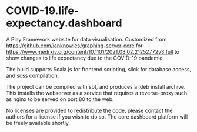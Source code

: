 # COVID-19.life-expectancy.dashboard

A Play Framework website for data visualisation. Customized from https://github.com/ianknowles/graphing-server-core for https://www.medrxiv.org/content/10.1101/2021.03.02.21252772v3.full
to show changes to life expectancy due to the COVID-19 pandemic.

The build supports Scala.js for frontend scripting, slick for database access, and scss compilation.

The project can be compiled with sbt, and produces a .deb install archive. This installs the webserver as a service that
requires a reverse-proxy such as nginx to be served on port 80 to the web.

No licenses are provided to redistribute the code, please contact the authors for a license if you wish to do so. The core dashboard platform will be freely available shortly.
